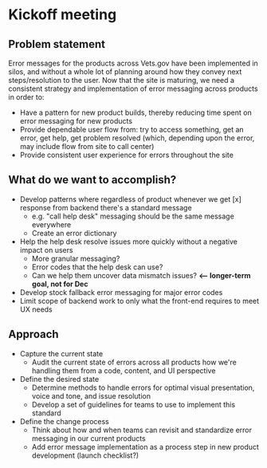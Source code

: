 # Kickoff meeting

## Problem statement

Error messages for the products across Vets.gov have been implemented in silos, and without a whole lot of planning around how they convey next steps/resolution to the user. Now that the site is maturing, we need a consistent strategy and implementation of error messaging across products in order to:

- Have a pattern for new product builds, thereby reducing time spent on error messaging for new products
- Provide dependable user flow from: try to access something, get an error, get help, get problem resolved (which, depending upon the error, may include flow from site to call center)
- Provide consistent user experience for errors throughout the site

## What do we want to accomplish?

- Develop patterns where regardless of product whenever we get [x] response from backend there's a standard message
  - e.g. "call help desk" messaging should be the same message everywhere
  - Create an error dictionary
- Help the help desk resolve issues more quickly without a negative impact on users
  - More granular messaging?
  - Error codes that the help desk can use?
  - Can we help them uncover data mismatch issues? **<— longer-term goal, not for Dec**
- Develop stock fallback error messaging for major error codes
- Limit scope of backend work to only what the front-end requires to meet UX needs

## Approach

- Capture the current state
  - Audit the current state of errors across all products how we're handling them from a code, content, and UI perspective
- Define the desired state
  - Determine methods to handle errors for optimal visual presentation, voice and tone, and issue resolution
  - Develop a set of guidelines for teams to use to implement this standard
- Define the change process
  - Think about how and when teams can revisit and standardize error messaging in our current products
  - Add error message implementation as a process step in new product development (launch checklist?)

